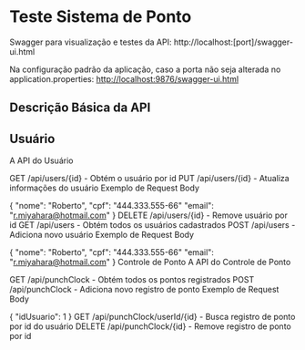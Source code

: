 <h1>Teste Sistema de Ponto</h1>
<p>Swagger para visualização e testes da API: http://localhost:[port]/swagger-ui.html</p>

<p>Na configuração padrão da aplicação, caso a porta não seja alterada no application.properties: <a href="http://localhost:9876/swagger-ui.html" rel="nofollow">http://localhost:9876/swagger-ui.html</a></p>

<h2>Descrição Básica da API</h2>
<h2>Usuário</h2>
A API do Usuário

GET
/api/users/{id} - Obtém o usuário por id
PUT
/api/users/{id} - Atualiza informações do usuário
Exemplo de Request Body

{
  "nome": "Roberto",
  "cpf": "444.333.555-66"
  "email": "r.miyahara@hotmail.com"
}
DELETE
/api/users/{id} - Remove usuário por id
GET
/api/users - Obtém todos os usuários cadastrados
POST
/api/users - Adiciona novo usuário
Exemplo de Request Body

{
  "nome": "Roberto",
  "cpf": "444.333.555-66"
  "email": "r.miyahara@hotmail.com"
}
Controle de Ponto
A API do Controle de Ponto

GET
/api/punchClock - Obtém todos os pontos registrados
POST
/api/punchClock - Adiciona novo registro de ponto
Exemplo de Request Body

{
  "idUsuario": 1
}
GET
/api/punchClock/userId/{id} - Busca registro de ponto por id do usuário
DELETE
/api/punchClock/{id} - Remove registro de ponto por id
